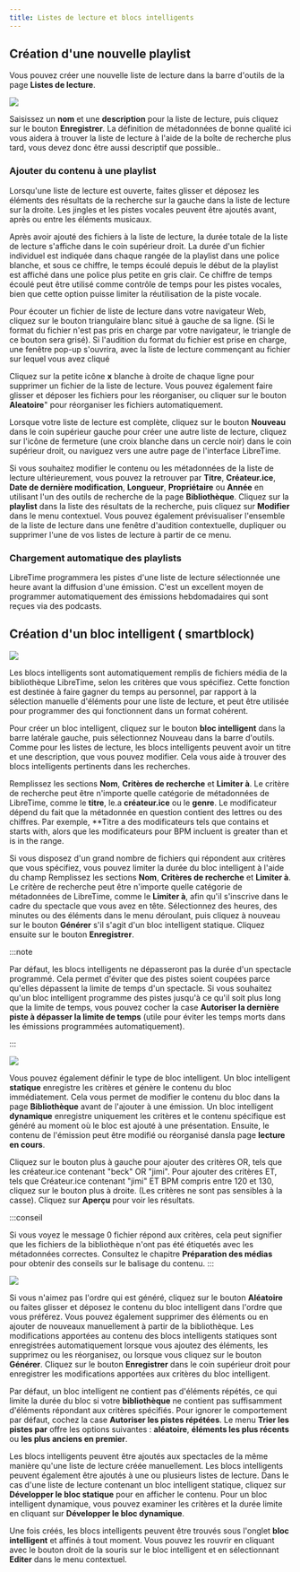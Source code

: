 ```yaml
---
title: Listes de lecture et blocs intelligents
---
```


## Création d'une nouvelle playlist

Vous pouvez créer une nouvelle liste de lecture dans la barre d'outils de la page **Listes de lecture**.

![](./playlists-playlist-editor.png)

Saisissez un **nom** et une **description** pour la liste de lecture, puis cliquez sur le bouton **Enregistrer**. La définition de métadonnées de bonne qualité ici vous aidera à trouver la liste de lecture à l'aide de la boîte de recherche plus tard, vous devez donc être aussi descriptif que possible..

### Ajouter du contenu à une playlist

Lorsqu'une liste de lecture est ouverte, faites glisser et déposez les éléments des résultats de la recherche sur la gauche dans la liste de lecture sur la droite. Les jingles et les pistes vocales peuvent être ajoutés avant, après ou entre les éléments musicaux.

Après avoir ajouté des fichiers à la liste de lecture, la durée totale de la liste de lecture s'affiche dans le coin supérieur droit. La durée d'un fichier individuel est indiquée dans chaque rangée de la playlist dans une police blanche, et sous ce chiffre, le temps écoulé depuis le début de la playlist est affiché dans une police plus petite en gris clair. Ce chiffre de temps écoulé peut être utilisé comme contrôle de temps pour les pistes vocales, bien que cette option puisse limiter la réutilisation de la piste vocale.

Pour écouter un fichier de liste de lecture dans votre navigateur Web, cliquez sur le bouton triangulaire blanc situé à gauche de sa ligne. (Si le format du fichier n'est pas pris en charge par votre navigateur, le triangle de ce bouton sera grisé). Si l'audition du format du fichier est prise en charge, une fenêtre pop-up s'ouvrira, avec la liste de lecture commençant au fichier sur lequel vous avez cliqué

Cliquez sur la petite icône **x** blanche à droite de chaque ligne pour supprimer un fichier de la liste de lecture. Vous pouvez également faire glisser et déposer les fichiers pour les réorganiser, ou cliquer sur le bouton **Aleatoire**" pour réorganiser les fichiers automatiquement.

Lorsque votre liste de lecture est complète, cliquez sur le bouton **Nouveau** dans le coin supérieur gauche pour créer une autre liste de lecture, cliquez sur l'icône de fermeture (une croix blanche dans un cercle noir) dans le coin supérieur droit, ou naviguez vers une autre page de l'interface LibreTime.

Si vous souhaitez modifier le contenu ou les métadonnées de la liste de lecture ultérieurement, vous pouvez la retrouver par **Titre**, **Créateur.ice**, **Date de dernière modification**, **Longueur**, **Propriétaire** ou **Année** en utilisant l'un des outils de recherche de la page **Bibliothèque**. Cliquez sur la **playlist** dans la liste des résultats de la recherche, puis cliquez sur **Modifier** dans le menu contextuel. Vous pouvez également prévisualiser l'ensemble de la liste de lecture dans une fenêtre d'audition contextuelle, dupliquer ou supprimer l'une de vos listes de lecture à partir de ce menu.

### Chargement automatique des playlists

LibreTime programmera les pistes d'une liste de lecture sélectionnée une heure avant la diffusion d'une émission. C'est un excellent moyen de programmer automatiquement des émissions hebdomadaires qui sont reçues via des podcasts.

## Création d'un bloc intelligent ( smartblock)

![](./playlists-smartblock-options.png)

Les blocs intelligents sont automatiquement remplis de fichiers média de la bibliothèque LibreTime, selon les critères que vous spécifiez. Cette fonction est destinée à faire gagner du temps au personnel, par rapport à la sélection manuelle d'éléments pour une liste de lecture, et peut être utilisée pour programmer des qui fonctionnent dans un format cohérent.

Pour créer un bloc intelligent, cliquez sur le bouton **bloc intelligent** dans la barre latérale gauche, puis sélectionnez Nouveau dans la barre d'outils. Comme pour les listes de lecture, les blocs intelligents peuvent avoir un titre et une description, que vous pouvez modifier. Cela vous aide à trouver des blocs intelligents pertinents dans les recherches.

Remplissez les sections **Nom**, **Critères de recherche** et **Limiter à**. Le critère de recherche peut être n'importe quelle catégorie de métadonnées de LibreTime, comme le **titre**, le.a **créateur.ice** ou le **genre**. Le modificateur dépend du fait que la métadonnée en question contient des lettres ou des chiffres. Par exemple, \*\*Titre a des modificateurs tels que contains et starts with, alors que les modificateurs pour BPM incluent is greater than et is in the range.

Si vous disposez d'un grand nombre de fichiers qui répondent aux critères que vous spécifiez, vous pouvez limiter la durée du bloc intelligent à l'aide du champ
Remplissez les sections **Nom**, **Critères de recherche** et **Limiter à**. Le critère de recherche peut être n'importe quelle catégorie de métadonnées de LibreTime, comme le **Limiter à**, afin qu'il s'inscrive dans le cadre du spectacle que vous avez en tête. Sélectionnez des heures, des minutes ou des éléments dans le menu déroulant, puis cliquez à nouveau sur le bouton **Générer** s'il s'agit d'un bloc intelligent statique. Cliquez ensuite sur le bouton **Enregistrer**.

:::note

Par défaut, les blocs intelligents ne dépasseront pas la durée d'un spectacle programmé. Cela permet d'éviter que des pistes soient coupées parce qu'elles dépassent la limite de temps d'un spectacle. Si vous souhaitez qu'un bloc intelligent programme des pistes jusqu'à ce qu'il soit plus long que la limite de temps, vous pouvez cocher la case **Autoriser la dernière piste à dépasser la limite de temps** (utile pour éviter les temps morts dans les émissions programmées automatiquement).

:::

![](./playlists-smartblock-advanced.png)

Vous pouvez également définir le type de bloc intelligent. Un bloc intelligent **statique** enregistre les critères et génère le contenu du bloc immédiatement. Cela vous permet de modifier le contenu du bloc dans la page **Bibliothèque** avant de l'ajouter à une émission. Un bloc intelligent **dynamique** enregistre uniquement les critères et le contenu spécifique est généré au moment où le bloc est ajouté à une présentation. Ensuite, le contenu de l'émission peut être modifié ou réorganisé dansla page **lecture en cours**.

Cliquez sur le bouton plus à gauche pour ajouter des critères OR, tels que les créateur.ice contenant "beck" OR "jimi". Pour ajouter des critères ET, tels que Créateur.ice contenant "jimi" ET BPM compris entre 120 et 130, cliquez sur le bouton plus à droite. (Les critères ne sont pas sensibles à la casse). Cliquez sur **Aperçu** pour voir les résultats.

:::conseil

Si vous voyez le message 0 fichier répond aux critères, cela peut signifier que les fichiers de la bibliothèque n'ont pas été étiquetés avec les métadonnées correctes. Consultez le chapitre **Préparation des médias** pour obtenir des conseils sur le balisage du contenu.
:::

![](./playlists-smartblock-content.png)

Si vous n'aimez pas l'ordre qui est généré, cliquez sur le bouton **Aléatoire** ou faites glisser et déposez le contenu du bloc intelligent dans l'ordre que vous préférez. Vous pouvez également supprimer des éléments ou en ajouter de nouveaux manuellement à partir de la bibliothèque. Les modifications apportées au contenu des blocs intelligents statiques sont enregistrées automatiquement lorsque vous ajoutez des éléments, les supprimez ou les réorganisez, ou lorsque vous cliquez sur le bouton **Générer**. Cliquez sur le bouton **Enregistrer** dans le coin supérieur droit pour enregistrer les modifications apportées aux critères du bloc intelligent.

Par défaut, un bloc intelligent ne contient pas d'éléments répétés, ce qui limite la durée du bloc si votre **bibliothèque** ne contient pas suffisamment d'éléments répondant aux critères spécifiés. Pour ignorer le comportement par défaut, cochez la case **Autoriser les pistes répétées**. Le menu **Trier les pistes par** offre les options suivantes : **aléatoire**, **éléments les plus récents** ou **les plus anciens en premier**.

Les blocs intelligents peuvent être ajoutés aux spectacles de la même manière qu'une liste de lecture créée manuellement. Les blocs intelligents peuvent également être ajoutés à une ou plusieurs listes de lecture. Dans le cas d'une liste de lecture contenant un bloc intelligent statique, cliquez sur **Développer le bloc statique** pour en afficher le contenu. Pour un bloc intelligent dynamique, vous pouvez examiner les critères et la durée limite en cliquant sur **Développer le bloc dynamique**.

Une fois créés, les blocs intelligents peuvent être trouvés sous l'onglet **bloc intelligent** et affinés à tout moment. Vous pouvez les rouvrir en cliquant avec le bouton droit de la souris sur le bloc intelligent et en sélectionnant **Editer** dans le menu contextuel.
